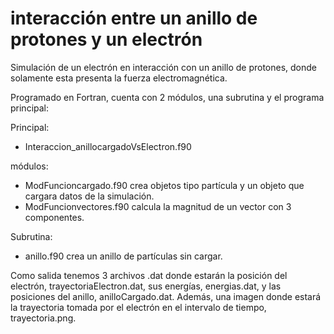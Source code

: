# interacción entre un anillo de protones y un electrón

Simulación de un electrón en interacción con un anillo de protones, donde solamente esta presenta la fuerza electromagnética. 

Programado en Fortran, cuenta con 2 módulos, una subrutina y el programa principal:


Principal: 

* Interaccion_anillocargadoVsElectron.f90


módulos: 

* ModFuncioncargado.f90 crea objetos tipo partícula y un objeto que cargara datos de la simulación.
* ModFuncionvectores.f90 calcula la magnitud de un vector con 3 componentes.

Subrutina:

* anillo.f90 crea un anillo de partículas sin cargar.


Como salida tenemos 3 archivos .dat donde estarán la posición del electrón, trayectoriaElectron.dat, sus energías, energias.dat, y las posiciones del anillo, anilloCargado.dat. Además, una imagen donde estará la trayectoria tomada por el electrón en el intervalo de tiempo, trayectoria.png.
